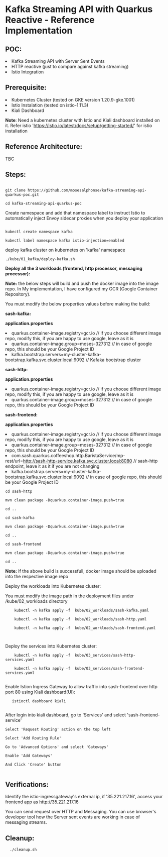 
# Kafka Streaming API with Quarkus Reactive - Reference Implementation

## POC:

<li>
Kafka Streaming API with Server Sent Events
  <li>
HTTP reactive (just to compare against kafka streaming)
    <li>
Istio Integration

## Prerequisite:

 <li>
Kubernetes Cluster (tested on GKE version 1.20.9-gke.1001)
   <li>
Istio Instalation (tested on istio-1.11.3)
     <li>
Kiali Dashboard

**Note**: Need a kubernetes cluster with Istio and Kiali dashboard installed on it. Refer istio 'https://istio.io/latest/docs/setup/getting-started/' for istio installation

##  Reference Architecture:

TBC

##  Steps:

```
    
git clone https://github.com/mosesalphonse/kafka-streaming-api-quarkus-poc.git

cd kafka-streaming-api-quarkus-poc

```
Create namespace and add that namespace label to instruct Istio to automatically inject Envoy sidecar proxies when you deploy your application
       
```
  
kubectl create namespace kafka

kubectl label namespace kafka istio-injection=enabled

```
deploy kafka cluster on kubernetes on 'kafka' namespace
       
``` 
./kube/01_kafka/deploy-kafka.sh

```
**Deploy all the 3 workloads (frontend, http processor, messaging processor):**
       
**Note:** the below steps will build and push the docker image into the image repo. In My implementation, I have configured my GCR (Google Container Repository).
     
You must modify the below properties values before making the build:

 **sash-kafka:**
 
**application.properties**
 <li>
quarkus.container-image.registry=gcr.io // if you choose different image repo, modify this, if you are happy to use google, leave as it is
   <li>
quarkus.container-image.group=moses-327312 // in case of google repo, this should be your Google Project ID
     <li>
kafka.bootstrap.servers=my-cluster-kafka-bootstrap.kafka.svc.cluster.local:9092 // Kafaka bootstrap cluster

**sash-http:**

**application.properties**
<li>
quarkus.container-image.registry=gcr.io  // if you choose different image repo, modify this, if you are happy to use google, leave as it is
         <li>
quarkus.container-image.group=moses-327312 // in case of google repo, this should be your Google Project ID

**sash-frontend:**

**application.properties**
           <li>
quarkus.container-image.registry=gcr.io // if you choose different image repo, modify this, if you are happy to use google, leave as it is
             <li>
quarkus.container-image.group=moses-327312 // in case of google repo, this should be your Google Project ID
               <li>
com.sash.quarkus.coffeeshop.http.BaristaService/mp-rest/url=http://sash-http-service.kafka.svc.cluster.local:8080 // sash-http endpoint, leave it as it if you are not changing
                 <li>
kafka.bootstrap.servers=my-cluster-kafka-bootstrap.kafka.svc.cluster.local:9092  // in case of google repo, this should be your Google Project ID
                   
       
```
cd sash-http

mvn clean package -Dquarkus.container-image.push=true

cd .. 
 
cd sash-kafka

mvn clean package -Dquarkus.container-image.push=true

cd .. 

cd sash-frontend

mvn clean package -Dquarkus.container-image.push=true

cd .. 
```

**Note:** If the above build is successfull, docker image should be uploaded into the respective image repo
  
                   
 Deploy the workloads into Kubernetes cluster:
                   
 You must modify the image path in the deployment files under /kube/02_workloads directory
 
 ```
     kubectl -n kafka apply -f  kube/02_workloads/sash-kafka.yaml
     
     kubectl -n kafka apply -f  kube/02_workloads/sash-http.yaml
                   
     kubectl -n kafka apply -f  kube/02_workloads/sash-frontend.yaml
                   
                  
 ```
                  
  Deploy the services into Kubernetes cluster:
                   
 
 ```
     kubectl -n kafka apply -f  kube/03_services/sash-http-services.yaml
     
     kubectl -n kafka apply -f  kube/03_services/sash-frontend-services.yaml
                                     
 ```
                  
  Enable Istion Ingress Gateway to allow traffic into sash-frontend over http port 80 using Kiali dashboard(UI):
                   
 
 ```
    istioctl dashboard kiali
                                               
 ```
      
 After login into kiali dashboard, go to 'Services' and select 'sash-frontend-service'
 
  ```
  Select 'Request Routing' action on the top left
                   
  Select 'Add Routing Rule' 
                   
  Go to 'Advanced Options' and select 'Gateways'
                   
  Enable 'Add Gateways'
                   
  And Click 'Create' button
                   
   ```

 ##  Verifications:
                   
  Identify the istio-ingressgateway's external ip, if '35.221.217.16', access your frontend app as http://35.221.217.16
      
  You can send request over HTTP and Messaging. You can use browser's developer tool how the Server sent events are working in case of messaging streams. 
                   
  
  ##  Cleanup:       
                   
 ```
   ./cleanup.sh
 ```
